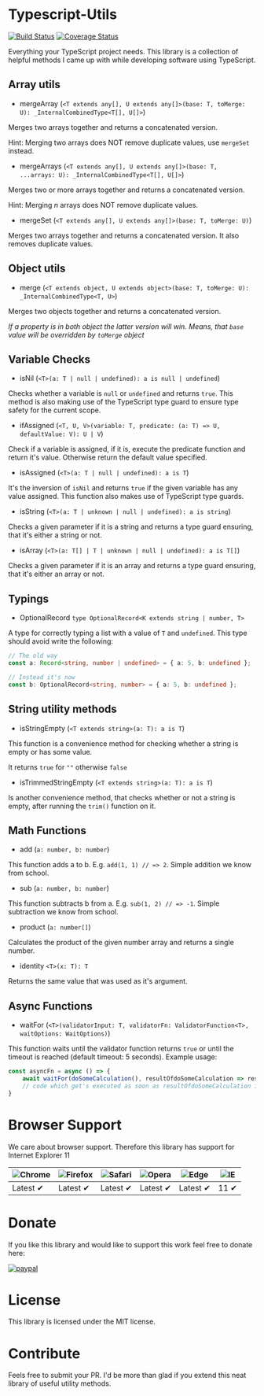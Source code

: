 # Typescript-Utils

[![Build Status](https://travis-ci.org/R3DST0RM/typescript-toolbox.svg?branch=master)](https://travis-ci.org/R3DST0RM/typescript-toolbox)
[![Coverage Status](https://coveralls.io/repos/github/R3DST0RM/typescript-utils/badge.svg?branch=master)](https://coveralls.io/github/R3DST0RM/typescript-utils?branch=master)

Everything your TypeScript project needs. This library is a collection of helpful methods I came up with while developing software using TypeScript.

## Array utils

-  mergeArray (`<T extends any[], U extends any[]>(base: T, toMerge: U): _InternalCombinedType<T[], U[]>`)

Merges two arrays together and returns a concatenated version.

Hint: Merging two arrays does NOT remove duplicate values, use `mergeSet` instead.

-  mergeArrays (`<T extends any[], U extends any[]>(base: T, ...arrays: U): _InternalCombinedType<T[], U[]>`)

Merges two or more arrays together and returns a concatenated version.

Hint: Merging *n* arrays does NOT remove duplicate values.

-  mergeSet (`<T extends any[], U extends any[]>(base: T, toMerge: U)`)

Merges two arrays together and returns a concatenated version. It also removes duplicate values.

## Object utils

-  merge (`<T extends object, U extends object>(base: T, toMerge: U): _InternalCombinedType<T, U>`)

Merges two objects together and returns a concatenated version.

_If a property is in both object the latter version will win. Means, that `base` value will be overridden by `toMerge` object_

## Variable Checks

- isNil (`<T>(a: T | null | undefined): a is null | undefined`)

Checks whether a variable is `null` or `undefined` and returns `true`. This method is also making use of the TypeScript type guard to ensure type safety for the current scope.

- ifAssigned (`<T, U, V>(variable: T, predicate: (a: T) => U, defaultValue: V): U | V`)

Check if a variable is assigned, if it is, execute the predicate function and return it's value. Otherwise return the default value specified.

- isAssigned (`<T>(a: T | null | undefined): a is T`)

It's the inversion of `isNil` and returns `true` if the given variable has any value assigned. This function also makes use of TypeScript type guards.

- isString (`<T>(a: T | unknown | null | undefined): a is string`)

Checks a given parameter if it is a string and returns a type guard ensuring, that it's either a string or not.

- isArray (`<T>(a: T[] | T | unknown | null | undefined): a is T[]`)

Checks a given parameter if it is an array and returns a type guard ensuring, that it's either an array or not.

## Typings

- OptionalRecord `type OptionalRecord<K extends string | number, T>`

A type for correctly typing a list with a value of `T` and `undefined`. This type should avoid write the following:

```typescript
// The old way
const a: Record<string, number | undefined> = { a: 5, b: undefined };

// Instead it's now
const b: OptionalRecord<string, number> = { a: 5, b: undefined };
```

## String utility methods

-  isStringEmpty (`<T extends string>(a: T): a is T`)

This function is a convenience method for checking whether a string is empty or has some value.

It returns `true` for `""` otherwise `false`

-  isTrimmedStringEmpty (`<T extends string>(a: T): a is T`)

Is another convenience method, that checks whether or not a string is empty, after running the `trim()` function on it.

## Math Functions

-  add (`a: number, b: number`)

This function adds a to b. E.g. `add(1, 1) // => 2`. Simple addition we know from school.

-  sub (`a: number, b: number`)

This function subtracts b from a. E.g. `sub(1, 2) // => -1`. Simple subtraction we know from school.

-  product (`a: number[]`)

Calculates the product of the given number array and returns a single number.

-  identity `<T>(x: T): T`

Returns the same value that was used as it's argument.

## Async Functions

-  waitFor (`<T>(validatorInput: T, validatorFn: ValidatorFunction<T>, waitOptions: WaitOptions)`)

This function waits until the validator function returns `true` or until the timeout is reached (default timeout: 5 seconds).
Example usage:

```typescript
const asyncFn = async () => {
    await waitFor(doSomeCalculation(), resultOfdoSomeCalculation => resultOfdoSomeCalculation === 5);
    // code which get's executed as soon as resultOfdoSomeCalculation is equal to 5 otherwise the Promise will get rejected after 5 seconds
}
```

# Browser Support

We care about browser support. Therefore this library has support for Internet Explorer 11

![Chrome](https://raw.github.com/alrra/browser-logos/master/src/chrome/chrome_48x48.png) | ![Firefox](https://raw.github.com/alrra/browser-logos/master/src/firefox/firefox_48x48.png) | ![Safari](https://raw.github.com/alrra/browser-logos/master/src/safari/safari_48x48.png) | ![Opera](https://raw.github.com/alrra/browser-logos/master/src/opera/opera_48x48.png) | ![Edge](https://raw.github.com/alrra/browser-logos/master/src/edge/edge_48x48.png) | ![IE](https://raw.github.com/alrra/browser-logos/master/src/archive/internet-explorer_9-11/internet-explorer_9-11_48x48.png) |
--- | --- | --- | --- | --- | --- |
Latest ✔ | Latest ✔ | Latest ✔ | Latest ✔ | Latest ✔ | 11 ✔ |

# Donate

If you like this library and would like to support this work feel free to donate here:

[![paypal](https://www.paypalobjects.com/en_US/DK/i/btn/btn_donateCC_LG.gif)](https://www.paypal.com/cgi-bin/webscr?cmd=_donations&business=dominik.schwarzbauer%40googlemail.com)

# License

This library is licensed under the MIT license.

# Contribute

Feels free to submit your PR. I'd be more than glad if you extend this neat library of useful utility methods.
